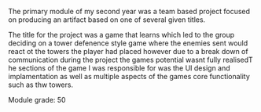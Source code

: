 The primary module of my second year was a team based project focused on producing an artifact based on one of several given titles. 

The title for the project was a game that learns which led to the group deciding on a tower defenence style game where the enemies sent would react ot the towers the player had placed however due to a break down of communication during the project the games potential wasnt fully realisedT he sections of the game I was responsible for was the UI design and implamentation as well as multiple aspects of the games core functionality such as thw towers. 

Module grade: 50
